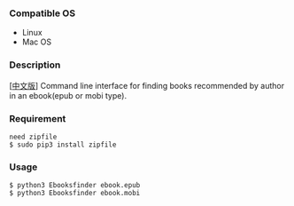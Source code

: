 ### Compatible OS 
- Linux
- Mac OS

### Description  
[[中文版](./README_CN.m)] Command line interface for finding books recommended by author in an ebook(epub or mobi type).

### Requirement 
	need zipfile
	$ sudo pip3 install zipfile

### Usage 
    $ python3 Ebooksfinder ebook.epub 
    $ python3 Ebooksfinder ebook.mobi
